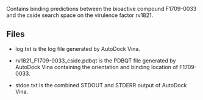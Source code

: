 Contains binding predictions between the bioactive compound F1709-0033 and the cside search space on the virulence factor rv1821.

## Files

- log.txt is the log file generated by AutoDock Vina.

- rv1821_F1709-0033_cside.pdbqt is the PDBQT file generated by AutoDock Vina containing the orientation and binding location of F1709-0033.

- stdoe.txt is the combined STDOUT and STDERR output of AutoDock Vina.

